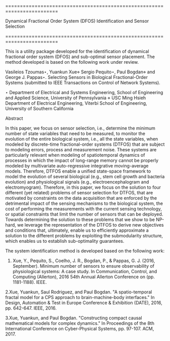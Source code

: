 ========================================================================

Dynamical Fractional Order System (DFOS) Identification and Sensor Selection

========================================================================

This is a utility package developed for the identification of dynamical  fractional order system (DFOS) and sub-optimal sensor placement.
The method developed is based on the following work under review.


Vasileios Tzoumas⋆, Yuankun Xue⋄ Sergio Pequito⋆,  Paul Bogdan⋄ and George J. Pappas⋆. Selecting Sensors in Biological Fractional-Order Systems (submitted to IEEE Transactions on Control of Network Systems).

⋆ Department of Electrical and Systems Engineering, School of Engineering and Applied Science, University of Pennsylvania
⋄ USC Ming Hsieh Department of Electrical Engineering, Viterbi School of Engineering, University of Southern California



Abstract 

In this paper, we focus on sensor selection, i.e., determine the minimum number of state variables that need to be measured, to monitor the evolution of the entire biological system, i.e., all the state variables, when modeled by discrete-time fractional-order systems (DTFOS) that are subject to modeling errors, process and measurement noise. These systems are particularly relevant when modeling of spatiotemporal dynamics of processes in which the impact of long-range memory cannot be properly modeled by multivariate auto-regressive integrative moving-average models. Therefore, DTFOS enable a unified state-space framework to model the evolution of several biological (e.g., stem cell growth and bacteria evolution) and physiological signals (e.g., electroencephalogram and electromyogram).
Therefore, in this paper, we focus on the solution to four different (yet related) problems of sensor selection for DTFOS, that are motivated by constraints on the data acquisition that are enforced by the detrimental impact of the sensing mechanisms to the biological system, the cost of performing the measurements with the current sensing technology, or spatial constraints that limit the number of sensors that can be deployed. Towards determining the solution to these problems that we show to be NP-hard, we leverage the representation of the DTFOS to derive new objectives and conditions that, ultimately, enable us to efficiently approximate a solution to the different problems by exploiting the submodularity structure, which enables us to establish sub-optimality guarantees.





The system identification method is developed based on the following work:

1. Xue, Y., Pequito, S., Coelho, J. R., Bogdan, P., & Pappas, G. J. (2016, September). Minimum number of sensors to ensure observability of physiological systems: A case study. In Communication, Control, and Computing (Allerton), 2016 54th Annual Allerton Conference on (pp. 1181-1188). IEEE.

2.Xue, Yuankun, Saul Rodriguez, and Paul Bogdan. "A spatio-temporal fractal model for a CPS approach to brain-machine-body interfaces." In Design, Automation & Test in Europe Conference & Exhibition (DATE), 2016, pp. 642-647. IEEE, 2016.

3.Xue, Yuankun, and Paul Bogdan. "Constructing compact causal mathematical models for complex dynamics." In Proceedings of the 8th International Conference on Cyber-Physical Systems, pp. 97-107. ACM, 2017.




